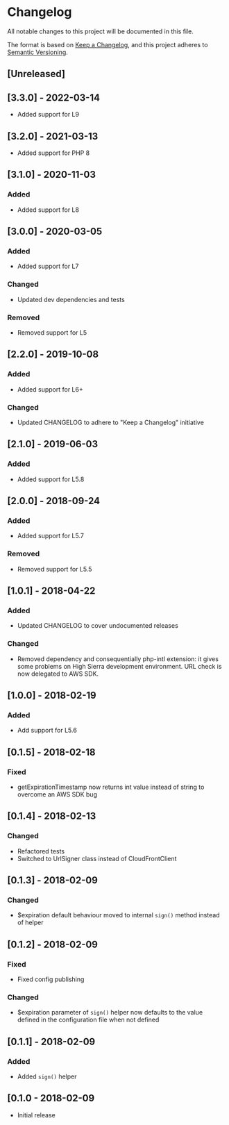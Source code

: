 # Changelog

All notable changes to this project will be documented in this file.

The format is based on [Keep a Changelog](https://keepachangelog.com/en/1.0.0/),
and this project adheres to [Semantic Versioning](https://semver.org/spec/v2.0.0.html).

## [Unreleased]

## [3.3.0] - 2022-03-14

- Added support for L9

## [3.2.0] - 2021-03-13

- Added support for PHP 8

## [3.1.0] - 2020-11-03

### Added

- Added support for L8

## [3.0.0] - 2020-03-05

### Added

- Added support for L7

### Changed

- Updated dev dependencies and tests

### Removed

- Removed support for L5

## [2.2.0] - 2019-10-08

### Added

- Added support for L6+

### Changed

- Updated CHANGELOG to adhere to "Keep a Changelog" initiative

## [2.1.0] - 2019-06-03

### Added

- Added support for L5.8

## [2.0.0] - 2018-09-24

### Added

- Added support for L5.7

### Removed

- Removed support for L5.5

## [1.0.1] - 2018-04-22

### Added

- Updated CHANGELOG to cover undocumented releases

### Changed

- Removed dependency and consequentially php-intl extension: it gives some problems on High Sierra development environment. URL check is now delegated to AWS SDK.

## [1.0.0] - 2018-02-19

### Added

- Add support for L5.6

## [0.1.5] - 2018-02-18

### Fixed

- getExpirationTimestamp now returns int value instead of string to overcome an AWS SDK bug

## [0.1.4] - 2018-02-13

### Changed

- Refactored tests
- Switched to UrlSigner class instead of CloudFrontClient

## [0.1.3] - 2018-02-09

### Changed

- \$expiration default behaviour moved to internal `sign()` method instead of helper

## [0.1.2] - 2018-02-09

### Fixed

- Fixed config publishing

### Changed

- \$expiration parameter of `sign()` helper now defaults to the value defined in the configuration file when not defined

## [0.1.1] - 2018-02-09

### Added

- Added `sign()` helper

## [0.1.0 - 2018-02-09

- Initial release
